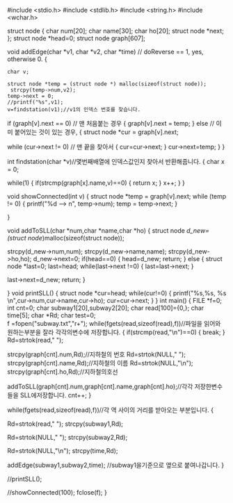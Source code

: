 #include <stdio.h>
#include <stdlib.h>
#include <string.h>
#include <wchar.h>

struct node
{
 char num[20];
 char name[30];
 char ho[20];
 struct node *next;
};
struct node *head=0;
struct node graph[607];

void addEdge(char *v1, char *v2, char *time) // doReverse == 1, yes, otherwise 0.
{
 
	char v;

    struct node *temp = (struct node *) malloc(sizeof(struct node)); 
	 strcpy(temp->num,v2);
    temp->next = 0;
	//printf("%s",v1);
	v=findstation(v1);//v1의 인덱스 번호를 찾습니다.

 if (graph[v].next == 0)    // 맨 처음붙는 경우
 {
  graph[v].next = temp;
 } 
  else          // 이미 붙어있는 것이 있는 경우,
  {
  struct node *cur = graph[v].next;

   while (cur->next != 0)    // 맨 끝을 찾아서
   { 
    cur=cur->next;
   }
    cur->next=temp;
  }
}

int findstation(char *v)//몇번째배열에 인덱스값인지 찾아서 반환해줍니다.
{
  char x = 0;

 while(1)
 {
  if(strcmp(graph[x].name,v)==0)
  {
   return x;
  }
 x++;
 }
}
 
void showConnected(int v)
{
    struct node *temp = graph[v].next;
    while (temp != 0)
	{
  printf("%d --> n", temp->num);
 temp = temp->next;
	}
 
}

void addToSLL(char *num,char *name,char *ho)
{
 struct node *d_new=(struct node*)malloc(sizeof(struct node));

 strcpy(d_new->num,num);
 strcpy(d_new->name,name);
 strcpy(d_new->ho,ho);
 d_new->next=0;
 if(head==0)
 {
  head=d_new;
  return;
 }
 else
 {
  struct node *last=0;
  last=head;
  while(last->next !=0)
  {
   last=last->next;
  }

  last->next=d_new;
  return;
 }

}
void printSLL()
{
 struct node *cur=head;
 while(cur!=0)
 {
  printf("%s,%s, %s \n",cur->num,cur->name,cur->ho);
  cur=cur->next;
 }
}
int main()
{ 
 FILE *f=0;
 int cnt=0;
 char subway1[20],subway2[20];
 char read[100]={0,};
 char time[5];
 char *Rd;
 char test=0;                      
 f =fopen("subway.txt","r+");
 while(fgets(read,sizeof(read),f))//파일을 읽어와 원하는부분을 잘라 각각의변수에 저장합니다.
 {
  if(strcmp(read,"\n")==0)
  {
   break;
  }
  Rd=strtok(read," ");

  strcpy(graph[cnt].num,Rd);//지하철의 번호
  Rd=strtok(NULL," ");
  strcpy(graph[cnt].name,Rd);//지하철의 이름
  Rd=strtok(NULL,"\n");
  strcpy(graph[cnt].ho,Rd);//지하철의호선

  addToSLL(graph[cnt].num,graph[cnt].name,graph[cnt].ho);//각각 저장한변수들을 SLL에저장합니다.
  cnt++;
 }

 while(fgets(read,sizeof(read),f))//각 역 사이의 거리를 받아오는 부분입니다.
 {
  
  Rd=strtok(read," ");
  strcpy(subway1,Rd);

  Rd=strtok(NULL," ");
  strcpy(subway2,Rd);

  Rd=strtok(NULL,"\n");
  strcpy(time,Rd);

  addEdge(subway1,subway2,time); //subway1을기준으로 옆으로 붙여나갑니다.
 }

 //printSLL();

 //showConnected(100);
 fclose(f);
}
